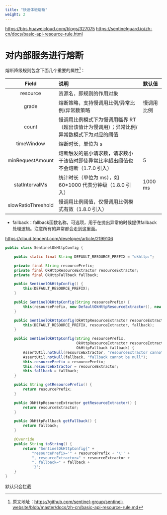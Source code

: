 ```yaml
---
title: "快速体验熔断"
weight: 2
---
```


https://bbs.huaweicloud.com/blogs/327075
https://sentinelguard.io/zh-cn/docs/basic-api-resource-rule.html

# 对内部服务进行熔断

熔断降级规则包含下面几个重要的属性[^1]：


| Field | 说明 | 默认值 |
| :----: | :----| :----|
| resource | 资源名，即规则的作用对象 ||
| grade | 熔断策略，支持慢调用比例/异常比例/异常数策略 | 慢调用比例 |
| count | 慢调用比例模式下为慢调用临界 RT（超出该值计为慢调用）；异常比例/异常数模式下为对应的阈值 ||
| timeWindow | 熔断时长，单位为 s||
| minRequestAmount | 熔断触发的最小请求数，请求数小于该值时即使异常比率超出阈值也不会熔断（1.7.0 引入） | 5 |
| statIntervalMs | 统计时长（单位为 ms），如 60*1000 代表分钟级（1.8.0 引入）| 1000 ms |
| slowRatioThreshold | 慢调用比例阈值，仅慢调用比例模式有效（1.8.0 引入） |  |


[^1]:原文地址：https://github.com/sentinel-group/sentinel-website/blob/master/docs/zh-cn/basic-api-resource-rule.md

* fallback：fallback函数名称，可选项，用于在抛出异常的时候提供fallback 处理逻辑。注意所有的异常都会走到这里面。







https://cloud.tencent.com/developer/article/2199106







```java
public class SentinelOkHttpConfig {

    public static final String DEFAULT_RESOURCE_PREFIX = "okhttp:";

    private final String resourcePrefix;
    private final OkHttpResourceExtractor resourceExtractor;
    private final OkHttpFallback fallback;

    public SentinelOkHttpConfig() {
        this(DEFAULT_RESOURCE_PREFIX);
    }

    public SentinelOkHttpConfig(String resourcePrefix) {
        this(resourcePrefix, new DefaultOkHttpResourceExtractor(), new DefaultOkHttpFallback());
    }

    public SentinelOkHttpConfig(OkHttpResourceExtractor resourceExtractor, OkHttpFallback fallback) {
        this(DEFAULT_RESOURCE_PREFIX, resourceExtractor, fallback);
    }

    public SentinelOkHttpConfig(String resourcePrefix,
                                OkHttpResourceExtractor resourceExtractor,
                                OkHttpFallback fallback) {
        AssertUtil.notNull(resourceExtractor, "resourceExtractor cannot be null");
        AssertUtil.notNull(fallback, "fallback cannot be null");
        this.resourcePrefix = resourcePrefix;
        this.resourceExtractor = resourceExtractor;
        this.fallback = fallback;
    }

    public String getResourcePrefix() {
        return resourcePrefix;
    }

    public OkHttpResourceExtractor getResourceExtractor() {
        return resourceExtractor;
    }

    public OkHttpFallback getFallback() {
        return fallback;
    }

    @Override
    public String toString() {
        return "SentinelOkHttpConfig{" +
            "resourcePrefix='" + resourcePrefix + '\'' +
            ", resourceExtractor=" + resourceExtractor +
            ", fallback=" + fallback +
            '}';
    }
}
```

默认只会拦截




